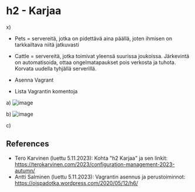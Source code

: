 # h2 - Karjaa

x)
- Pets = servereitä, jotka on pidettävä aina päällä, joten ihmisen on tarkkailtava niitä jatkuvasti
- Cattle = servereitä, jotka toimivat yleensä suurissa joukoissa. Järkevintä on automatisoida, ottaa ongelmatapaukset pois verkosta ja tuhota. Korvata uudella tyhjällä serverillä.


- Asenna Vagrant


- Lista Vagrantin komentoja

a)
![image](https://github.com/Kingis60K/palvelinten-hallinta/assets/114500197/4c14ae94-b813-4392-99de-d5a651558cf1)

b)
![image](https://github.com/Kingis60K/palvelinten-hallinta/assets/114500197/e70e8ccf-9d9d-4f90-83e9-4bce863e67a2)

c)




## References
- Tero Karvinen (luettu 5.11.2023): Kohta "h2 Karjaa" ja sen linkit: https://terokarvinen.com/2023/configuration-management-2023-autumn/
- Antti Salminen (luettu 5.11.2023): Vagrantin asennus ja perustoiminnot: https://oispadotka.wordpress.com/2020/05/12/h6/
